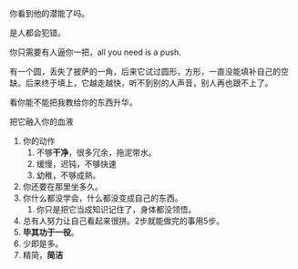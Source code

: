 你看到他的潜能了吗。

是人都会犯错。

你只需要有人逼你一把，all you need is a push.

有一个圆，丢失了披萨的一角，后来它试过圆形，方形，一直没能填补自己的空缺。后来终于填上，它越走越快，听不到别的人声音，别人再也跟不上了。

看你能不能把我教给你的东西升华。


把它融入你的血液

1. 你的动作
	1. 不够**干净**，很多冗余，拖泥带水。
	2. 缓慢，迟钝，不够快速
	3. 幼稚，不够成熟。
2. 你还要在那里坐多久。
3. 你什么都没学会，什么都没变成自己的东西。
	1. 你只是把它当成知识记住了，身体都没领悟。
4. 总有人努力让自己看起来很拼。2步就能做完的事用5步。
5. **毕其功于一役**。
6. 少即是多。
7. 精简，**简洁**
